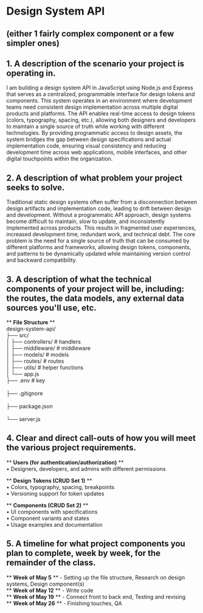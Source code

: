 
# Design System API
## (either 1 fairly complex component or a few simpler ones)

## 1. A description of the scenario your project is operating in.<br/>

I am building a design system API in JavaScript using Node.js and Express that serves as a centralized, programmable interface for design tokens and components. This system operates in an environment where development teams need consistent design implementation across multiple digital products and platforms. The API enables real-time access to design tokens (colors, typography, spacing, etc.), allowing both designers and developers to maintain a single source of truth while working with different technologies. By providing programmatic access to design assets, the system bridges the gap between design specifications and actual implementation code, ensuring visual consistency and reducing development time across web applications, mobile interfaces, and other digital touchpoints within the organization.


## 2. A description of what problem your project seeks to solve.<br/>

Traditional static design systems often suffer from a disconnection between design artifacts and implementation code, leading to drift between design and development. Without a programmatic API approach, design systems become difficult to maintain, slow to update, and inconsistently implemented across products. This results in fragmented user experiences, increased development time, redundant work, and technical debt. The core problem is the need for a single source of truth that can be consumed by different platforms and frameworks, allowing design tokens, components, and patterns to be dynamically updated while maintaining version control and backward compatibility.


## 3. A description of what the technical components of your project will be, including: the routes, the data models, any external data sources you'll use, etc.<br/>

** **File Structure** **<br/>
design-system-api/<br/>
├── src/<br/>
│   ├── controllers/   # handlers<br/>
│   ├── middleware/    # middleware<br/>
│   ├── models/        # models<br/>
│   ├── routes/        # routes<br/>
│   ├── utils/         # helper functions<br/>
│   └── app.js         <br/>
├── .env               # key  <br/>           
├── .gitignore   <br/>      
├── package.json    <br/>  
└── server.js      <br/> 


## 4. Clear and direct call-outs of how you will meet the various project requirements.<br/>
   
** **Users (for authentication/authorization)** **<br/>
 • Designers, developers, and admins with different permissions<br/>

** **Design Tokens (CRUD Set 1)** **<br/>
• Colors, typography, spacing, breakpoints<br/>
• Versioning support for token updates<br/>

** **Components (CRUD Set 2)** **<br/>
• UI components with specifications<br/>
• Component variants and states<br/>
• Usage examples and documentation<br/>



## 5. A timeline for what project components you plan to complete, week by week, for the remainder of the class. <br/>
** **Week of May 5** ** - Setting up the file structure, Research on design systems, Design component(s)<br/>
** **Week of May 12** ** - Write code<br/>
** **Week of May 19** ** - Connect front to back end, Testing and revising<br/>
** **Week of May 26** ** - Finishing touches, QA<br/>
